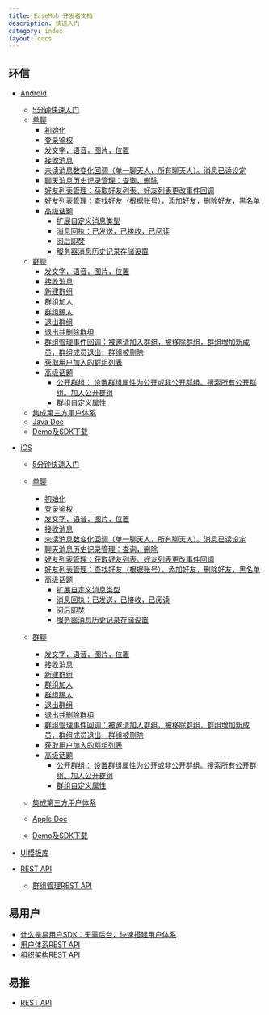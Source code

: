 ```yaml
---
title: EaseMob 开发者文档
description: 快速入门
category: index
layout: docs
---
```



## 环信


* [Android]()
 
	* [5分钟快速入门](#{site.base_url}/docs/emchat/android/quickstart.html)
	* [单聊](#{site.base_url}/docs/emchat/android/singlechat.html)
		* [初始化](#{site.base_url}/docs/emchat/android/singlechat.html)
		* [登录鉴权](#{site.base_url}/docs/emchat/android/singlechat.html)
		* [发文字，语音，图片，位置](#{site.base_url}/docs/emchat/android/singlechat.html)
		* [接收消息](#{site.base_url}/docs/emchat/android/singlechat.html)
		* [未读消息数变化回调（单一聊天人，所有聊天人）。消息已读设定](#{site.base_url}/docs/emchat/android/singlechat.html)
		* [聊天消息历史记录管理：查询，删除](#{site.base_url}/docs/emchat/android/singlechat.html)
		* [好友列表管理：获取好友列表。好友列表更改事件回调](#{site.base_url}/docs/emchat/android/singlechat.html)
		* [好友列表管理：查找好友（根据账号），添加好友，删除好友，黑名单](#{site.base_url}/docs/emchat/android/singlechat.html)
		* [高级话题](#{site.base_url}/docs/emchat/android/advanced.html)
			* [扩展自定义消息类型](#{site.base_url}/docs/emchat/android/advanced.html)
			* [消息回执：已发送，已接收，已阅读](#{site.base_url}/docs/emchat/android/advanced.html)
			* [阅后即焚](#{site.base_url}/docs/emchat/android/advanced.html)
			* [服务器消息历史记录存储设置](#{site.base_url}/docs/emchat/android/advanced.html)
	* [群聊](#{site.base_url}/docs/emchat/android/groupchat.html)
		* [发文字，语音，图片，位置](#{site.base_url}/docs/emchat/android/groupchat.html)
		* [接收消息](#{site.base_url}/docs/emchat/android/groupchat.html)
		* [新建群组](#{site.base_url}/docs/emchat/android/groupchat.html)
		* [群组加人](#{site.base_url}/docs/emchat/android/groupchat.html)
		* [群组踢人](#{site.base_url}/docs/emchat/android/groupchat.html)
		* [退出群组](#{site.base_url}/docs/emchat/android/groupchat.html)
		* [退出并删除群组](#{site.base_url}/docs/emchat/android/groupchat.html)
		* [群组管理事件回调：被邀请加入群组，被移除群组，群组增加新成员，群组成员退出，群组被删除](#{site.base_url}/docs/emchat/android/groupchat.html)
		* [获取用户加入的群组列表](#{site.base_url}/docs/emchat/android/groupchat.html)
		* [高级话题](#{site.base_url}/docs/emchat/android/advanced.html)
			* [公开群组： 设置群组属性为公开或非公开群组。搜索所有公开群组。加入公开群组](#{site.base_url}/docs/emchat/android/groupchat.html)
			* [群组自定义属性](#{site.base_url}/docs/emchat/android/groupchat.html)
	* [集成第三方用户体系](#{site.base_url}/docs/emchat/usersystemintegration.html)
	* [Java Doc](http://www.easemob.com/apidoc/chat/)
	* [Demo及SDK下载](http://www.easemob.com/downloads.php)

 
* [iOS]()
	* [5分钟快速入门](#{site.base_url}/docs/emchat/ios/quickstart.html)
	* [单聊](#{site.base_url}/docs/emchat/ios/singlechat.html)
		* [初始化](#{site.base_url}/docs/emchat/ios/singlechat.html)
		* [登录鉴权](#{site.base_url}/docs/emchat/ios/singlechat.html)
		* [发文字，语音，图片，位置](#{site.base_url}/docs/emchat/ios/singlechat.html)
		* [接收消息](#{site.base_url}/docs/emchat/ios/singlechat.html)
		* [未读消息数变化回调（单一聊天人，所有聊天人）。消息已读设定](#{site.base_url}/docs/emchat/ios/singlechat.html)
		* [聊天消息历史记录管理：查询，删除](#{site.base_url}/docs/emchat/ios/singlechat.html)
		* [好友列表管理：获取好友列表。好友列表更改事件回调](#{site.base_url}/docs/emchat/ios/singlechat.html)
		* [好友列表管理：查找好友（根据账号），添加好友，删除好友，黑名单](#{site.base_url}/docs/emchat/ios/singlechat.html)
		* [高级话题](#{site.base_url}/docs/emchat/ios/advanced.html)
			* [扩展自定义消息类型](#{site.base_url}/docs/emchat/ios/advanced.html)
			* [消息回执：已发送，已接收，已阅读](#{site.base_url}/docs/emchat/ios/advanced.html)
			* [阅后即焚](#{site.base_url}/docs/emchat/ios/advanced.html)
			* [服务器消息历史记录存储设置](#{site.base_url}/docs/emchat/ios/advanced.html)

	* [群聊](#{site.base_url}/docs/emchat/android/groupchat.html)
		* [发文字，语音，图片，位置](#{site.base_url}/docs/emchat/ios/groupchat.html)
		* [接收消息](#{site.base_url}/docs/emchat/ios/groupchat.html)
		* [新建群组](#{site.base_url}/docs/emchat/ios/groupchat.html)
		* [群组加人](#{site.base_url}/docs/emchat/ios/groupchat.html)
		* [群组踢人](#{site.base_url}/docs/emchat/ios/groupchat.html)
		* [退出群组](#{site.base_url}/docs/emchat/ios/groupchat.html)
		* [退出并删除群组](#{site.base_url}/docs/emchat/ios/groupchat.html)
		* [群组管理事件回调：被邀请加入群组，被移除群组，群组增加新成员，群组成员退出，群组被删除](#{site.base_url}/docs/emchat/ios/groupchat.html)
		* [获取用户加入的群组列表](#{site.base_url}/docs/emchat/ios/groupchat.html)
		* [高级话题](#{site.base_url}/docs/emchat/ios/groupchat.html)
			* [公开群组： 设置群组属性为公开或非公开群组。搜索所有公开群组。加入公开群组](#{site.base_url}/docs/emchat/ios/groupchat.html)
			* [群组自定义属性](#{site.base_url}/docs/emchat/ios/groupchat.html)
	* [集成第三方用户体系](#{site.base_url}/docs/emchat/usersystemintegration.html)
	* [Apple Doc](http://easemob.com/apidoc/iOS/chat/)
	* [Demo及SDK下载](http://www.easemob.com/downloads.php)
* [UI模板库](#{site.base_url}/docs/emchat/ui.html)
* [REST API]()
	* [群组管理REST API](#{site.base_url}/docs/emchat/rest/groupmanagement.html)

## 易用户
* [什么是易用户SDK：无需后台，快速搭建用户体系](#{site.base_url}/docs/emuser/whatisemuser.html)
* [用户体系REST API](#{site.base_url}/docs/emuser/usersystem.html)
* [组织架构REST API](#{site.base_url}/docs/emuser/organization.html)




## 易推
<!--* [Android]()
	* [5分钟快速入门]()
	* [Android 易推SDK使用详解]()
	* [Demo及SDK下载]()-->
* [REST API](#{site.base_url}/docs/empush/)